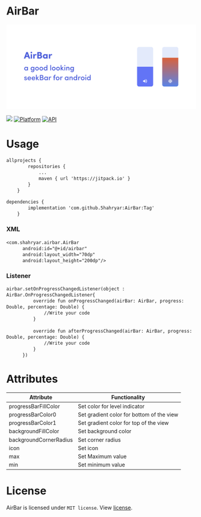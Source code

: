 # AirBar
<p align="center"><img src="AirBar.png" /></p>

[![](https://jitpack.io/v/5hahryar/AirBar.svg)](https://jitpack.io/#5hahryar/AirBar)
[![Platform](https://img.shields.io/badge/platform-Android-yellow.svg)](https://www.android.com)
[![API](https://img.shields.io/badge/API-21%2B-brightgreen.svg?style=flat)](https://android-arsenal.com/api?level=21)

# Usage
``` 
allprojects {
		repositories {
			...
			maven { url 'https://jitpack.io' }
		}
	}
  ```
```
dependencies {
		implementation 'com.github.5hahryar:AirBar:Tag'
	}
  ```
  
  ### XML
  ```
  <com.shahryar.airbar.AirBar
        android:id="@+id/airbar"
        android:layout_width="70dp"
        android:layout_height="200dp"/>
  ```
  
  ### Listener
  ```
  airbar.setOnProgressChangedListener(object : AirBar.OnProgressChangedListener{
            override fun onProgressChanged(airBar: AirBar, progress: Double, percentage: Double) {
                //Write your code
            }

            override fun afterProgressChanged(airBar: AirBar, progress: Double, percentage: Double) {
                //Write your code
            }
        })
  ```
  
  # Attributes
  Attribute | Functionality
  ------------ | ------------- 
  progressBarFillColor | Set color for level indicator
  progressBarColor0 | Set gradient color for bottom of the view
  progressBarColor1 | Set gradient color for top of the view
  backgroundFillColor | Set background color
  backgroundCornerRadius | Set corner radius 
  icon | Set icon
  max | Set Maximum value 
  min | Set minimum value
  
  # License
  AirBar is licensed under `MIT license`. View [license](LICENSE).
